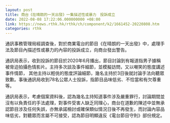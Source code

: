 ```yaml
---
layout: post
title: 商台《在晴朗的一天出發》一集描述性或暴力　投訴成立
date: 2022-08-08 17:22:06.000000000 +08:00
link: https://news.rthk.hk/rthk/ch/component/k2/1661452-20220808.htm
categories: rthk
---
```


通訊事務管理局經調查後，對於商業電台的節目《在晴朗的一天出發》中，處理手法及節目內描述性或暴力的內容的投訴成立，向商台發出警告。

通訊局表示，收到投訴的節目於2020年6月播出，節目討論到有報道指男子據稱被脅迫拍攝色情影片。主持多次談及事件細節，並模擬訪問，又以嘲笑的態度講述事件情節， 其他主持以輕佻的態度評論細節，幾名主持於3日後就討論手法向聽眾致歉。事後通訊局收到78名公眾人士投訴，指節目品味低劣、不恰當和有欠尊重等。

通訊局表示，考慮個案資料後，認為幾名主持知道事件涉及嚴重罪行，討論期間並沒有以負責任的手法處理，對事件受害人缺乏同理心，商台在道歉的陳述中並無承認節目涉及任何失誤，亦無承諾檢討或確保類似情況日後不再發生，而討論內容品味低劣，對聽眾而言屬不可接受，認為節目明顯違反《電台節目守則》部份規定。
